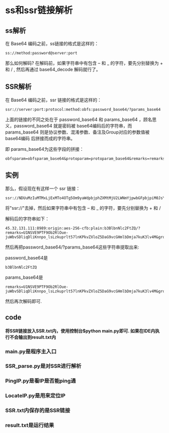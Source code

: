 # ss和ssr链接解析

## ss解析
在 Base64 编码之前，ss链接的格式是这样的：

	ss://method:password@server:port

那么如何解码? 在解码前，如果字符串中有包含 – 和 _ 的字符，要先分别替换为 + 和 / , 然后再通过 base64_decode 解码就行了。

## SSR解析

在 Base64 编码之前，ssr 链接的格式是这样的：

	ssr://server:port:protocol:method:obfs:password_base64/?params_base64

上面的链接的不同之处在于 password_base64 和 params_base64 ，顾名思义，password_base64 就是密码被 base64编码后的字符串，而 params_base64 则是协议参数、混淆参数、备注及Group对应的参数值被 base64编码 后拼接而成的字符串。

即 params_base64为这些字段的拼接：

	obfsparam=obfsparam_base64&protoparam=protoparam_base64&remarks=remarks_base64&group=group_base64

## 实例

那么，假设现在有这样一个 ssr 链接：

	ssr://NDUuMzIuMTMxLjExMTo4OTg5Om9yaWdpbjphZXMtMjU2LWNmYjpwbGFpbjpiM0JsYm5ObGMyRnRaUS8_cmVtYXJrcz1VMU5TVkU5UFRGOU9iMlJsT3VlLWp1V2J2U0RsaXFEbGlLbm5wb19sc0x6a3Vwcmx0NTdsbktQa3ZaWGxvWjVEYUc5dmNHSG1sYkRtamE3a3VLM2x2NE0mZ3JvdXA9VjFkWExsTlRVbFJQVDB3dVEwOU4

将"ssr://"去掉，然后如果字符串中有包含 – 和 _ 的字符，要先分别替换为 + 和 / 


解码后的字符串如下：

	45.32.131.111:8989:origin:aes-256-cfb:plain:b3BlbnNlc2FtZQ/?remarks=U1NSVE9PTF9Ob2RlOue-juWbvSDliqDliKnnpo_lsLzkuprlt57lnKPkvZXloZ5DaG9vcGHmlbDmja7kuK3lv4M&group=V1dXLlNTUlRPT0wuQ09N

然后再把password_base64/?params_base64这些字符串提取出来:

password_base64是
	
	b3BlbnNlc2FtZQ

params_base64是

	remarks=U1NSVE9PTF9Ob2RlOue-juWbvSDliqDliKnnpo_lsLzkuprlt57lnKPkvZXloZ5DaG9vcGHmlbDmja7kuK3lv4M&group=V1dXLlNTUlRPT0wuQ09N

然后再次解码即可.

## code

#### 将SSR链接放入SSR.txt内，使用控制台$python main.py即可. 如果在IDE内执行不会输出到result.txt内

### main.py是程序主入口

### SSR_parse.py是对SSR进行解析

### PingIP.py是看IP是否能ping通

### LocateIP.py是用来定位IP

### SSR.txt内保存的是SSR链接

### result.txt是运行结果
